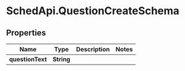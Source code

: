 # SchedApi.QuestionCreateSchema

## Properties

Name | Type | Description | Notes
------------ | ------------- | ------------- | -------------
**questionText** | **String** |  | 


